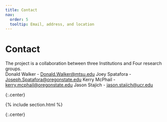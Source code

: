 ```yaml
---
title: Contact
nav:
  order: 5
  tooltip: Email, address, and location
---
```


# <i class="fas fa-envelope"></i>Contact

The project is a collaboration between three Institutions and Four research groups.
<br>
Donald Walker - Donald.Walker@mtsu.edu
Joey Spatafora - Joseph.Spatafora@oregonstate.edu
Kerry McPhail - kerry.mcphail@oregonstate.edu
Jason Stajich - jason.stajich@ucr.edu

{:.center}

{% include section.html %}

{:.center}
